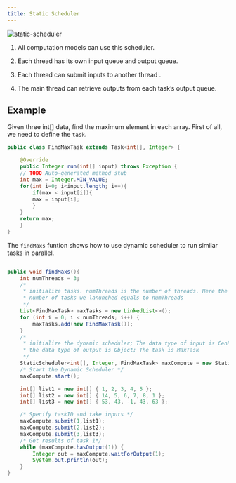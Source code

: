 ```yaml
---
title: Static Scheduler
---   
```




![static-scheduler](/img/static-scheduler.png)


1. All computation models can use this scheduler.

2. Each thread has its own input queue and output queue.

3. Each thread can submit inputs to another thread .

4. The main thread can retrieve outputs from each task’s output queue.

## Example

Given three int[] data, find the maximum element in each array. 
First of all, we need to define the `task`.
```java
public class FindMaxTask extends Task<int[], Integer> {

    @Override
    public Integer run(int[] input) throws Exception {
	// TODO Auto-generated method stub
	int max = Integer.MIN_VALUE;
	for(int i=0; i<input.length; i++){
	    if(max < input[i]){
		max = input[i];
	    }
	}
	return max;
    }
}

```
The `findMaxs` funtion shows how to use dynamic scheduler to run similar tasks in parallel.

```java

public void findMaxs(){
    int numThreads = 3;
    /*
     * initialize tasks. numThreads is the number of threads. Here the
     * number of tasks we lanunched equals to numThreads
     */
    List<FindMaxTask> maxTasks = new LinkedList<>();
    for (int i = 0; i < numThreads; i++) {
        maxTasks.add(new FindMaxTask());
    }
    /*
     * initialize the dynamic scheduler; The data type of input is CenPair,
     * the data type of output is Object; The task is MaxTask
     */
    StaticScheduler<int[], Integer, FindMaxTask> maxCompute = new StaticScheduler<>(maxTasks);
    /* Start the Dynamic Scheduler */
    maxCompute.start();

    int[] list1 = new int[] { 1, 2, 3, 4, 5 };
    int[] list2 = new int[] { 14, 5, 6, 7, 8, 1 };
    int[] list3 = new int[] { 53, 43, -1, 43, 63 };

    /* Specify taskID and take inputs */
    maxCompute.submit(1,list1);
    maxCompute.submit(2,list2);
    maxCompute.submit(3,list3);
    /* Get results of task 1*/
    while (maxCompute.hasOutput(1)) {
        Integer out = maxCompute.waitForOutput(1);
        System.out.println(out);
    }
}

```
